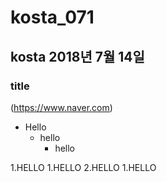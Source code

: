 # kosta_071
## kosta 2018년 7월 14일 
### title 
(https://www.naver.com)
* Hello
  * hello
    * hello
    
1.HELLO
  1.HELLO
  2.HELLO
      1.HELLO


